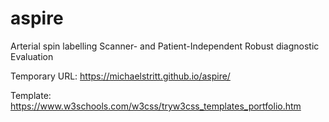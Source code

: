 # aspire
Arterial spin labelling Scanner- and Patient-Independent Robust diagnostic Evaluation

Temporary URL: https://michaelstritt.github.io/aspire/

Template: https://www.w3schools.com/w3css/tryw3css_templates_portfolio.htm

